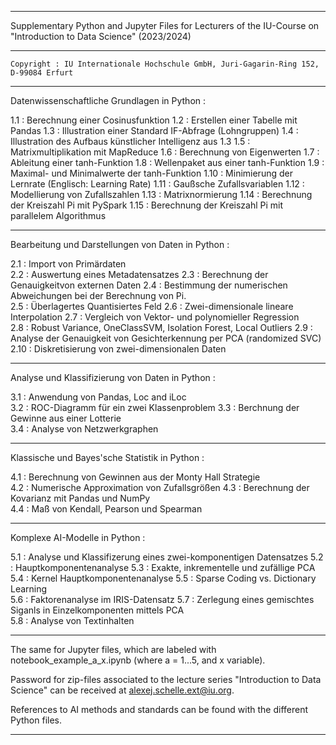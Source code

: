 
*********************************************************************************************************************

 Supplementary Python and Jupyter Files for Lecturers of the IU-Course on "Introduction to Data Science" (2023/2024) 
	
*********************************************************************************************************************
										    	       	
 	Copyright : IU Internationale Hochschule GmbH, Juri-Gagarin-Ring 152, D-99084 Erfurt	       		 
										    	       	
*********************************************************************************************************************

Datenwissenschaftliche Grundlagen in Python :

1.1 : Berechnung einer Cosinusfunktion
1.2 : Erstellen einer Tabelle mit Pandas
1.3 : Illustration einer Standard IF-Abfrage (Lohngruppen)
1.4 : Illustration des Aufbaus künstlicher Intelligenz aus 1.3
1.5 : Matrixmultiplikation mit MapReduce
1.6 : Berechnung von Eigenwerten
1.7 : Ableitung einer tanh-Funktion
1.8 : Wellenpaket aus einer tanh-Funktion
1.9 : Maximal- und Minimalwerte der tanh-Funktion
1.10 : Minimierung der Lernrate (Englisch: Learning Rate)
1.11 : Gaußsche Zufallsvariablen
1.12 : Modellierung von Zufallszahlen
1.13 : Matrixnormierung
1.14 : Berechnung der Kreiszahl Pi mit PySpark
1.15 : Berechnung der Kreiszahl Pi mit parallelem Algorithmus 

*********************************************************************************************************************

Bearbeitung und Darstellungen von Daten in Python :

2.1 : Import von Primärdaten	
2.2 : Auswertung eines Metadatensatzes
2.3 :  Berechnung der Genauigkeitvon externen Daten	
2.4 : Bestimmung der numerischen Abweichungen bei der Berechnung von Pi.	
2.5 : Überlagertes Quantisiertes Feld
2.6 : Zwei-dimensionale lineare Interpolation
2.7 : Vergleich von Vektor- und polynomieller Regression	
2.8 : Robust Variance, OneClassSVM, Isolation Forest, Local Outliers
2.9 : Analyse der Genauigkeit von Gesichterkennung per PCA (randomized SVC)
2.10 : Diskretisierung von zwei-dimensionalen Daten

*********************************************************************************************************************

Analyse und Klassifizierung von Daten in Python :

3.1 : Anwendung von Pandas, Loc and iLoc		       
3.2 : ROC-Diagramm für ein zwei Klassenproblem 
3.3 : Berchnung der Gewinne aus einer Lotterie      
3.4 : Analyse von Netzwerkgraphen    

*********************************************************************************************************************

Klassische und Bayes'sche Statistik in Python :

4.1 : Berechnung von Gewinnen aus der Monty Hall Strategie	     
4.2 : Numerische Approximation von Zufallsgrößen
4.3 : Berechnung der Kovarianz mit Pandas und NumPy 				     
4.4 : Maß von Kendall, Pearson und Spearman   

*********************************************************************************************************************

Komplexe AI-Modelle in Python :

5.1 : Analyse und Klassifizerung eines zwei-komponentigen Datensatzes
5.2 : Hauptkomponentenanalyse
5.3 : Exakte, inkrementelle und zufällige PCA			 
5.4 : Kernel Hauptkomponentenanalyse 
5.5 : Sparse Coding vs. Dictionary Learning		 
5.6 : Faktorenanalyse im IRIS-Datensatz	
5.7 : Zerlegung eines gemischtes Siganls in Einzelkomponenten mittels PCA	 
5.8 : Analyse von Textinhalten	

*********************************************************************************************************************

The same for Jupyter files, which are labeled with notebook_example_a_x.ipynb (where a = 1...5, and x variable).

Password for zip-files associated to the lecture series "Introduction to Data Science" can be received 
at alexej.schelle.ext@iu.org.

References to AI methods and standards can be found with the different Python files.

*********************************************************************************************************************
